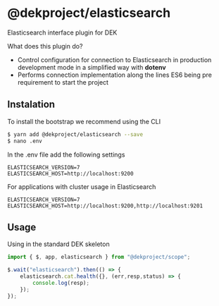 # @dekproject/elasticsearch

Elasticsearch interface plugin for DEK

What does this plugin do?

* Control configuration for connection to Elasticsearch in production development mode in a simplified way with **dotenv**
* Performs connection implementation along the lines ES6 being pre requirement to start the project

## Instalation

To install the bootstrap we recommend using the CLI

```bash
$ yarn add @dekproject/elasticsearch --save
$ nano .env
```

In the .env file add the following settings

```
ELASTICSEARCH_VERSION=7
ELASTICSEARCH_HOST=http://localhost:9200
```

For applications with cluster usage in Elasticsearch

```
ELASTICSEARCH_VERSION=7
ELASTICSEARCH_HOST=http://localhost:9200,http://localhost:9201
```

## Usage

Using in the standard DEK skeleton

```js
import { $, app, elasticsearch } from "@dekproject/scope";

$.wait("elasticsearch").then(() => {
    elasticsearch.cat.health({}, (err,resp,status) => {
        console.log(resp);
    });
});
```
